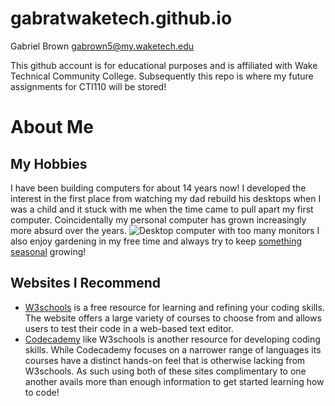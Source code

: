 # gabratwaketech.github.io
Gabriel Brown
gabrown5@my.waketech.edu

This github account is for educational purposes and is affiliated with Wake Technical Community College.
Subsequently this repo is where my future assignments for CTI110 will be stored! 
# About Me
## My Hobbies
I have been building computers for about 14 years now! I developed the interest in the first place from watching my dad rebuild his desktops when I was a child and it stuck with me when the time came to pull apart my first computer. Coincidentally my personal computer has grown increasingly more absurd over the years.
![Desktop computer with too many monitors](https://imgur.com/64F6kUl)
I also enjoy gardening in my free time and always try to keep [something seasonal](https://ncfieldfamily.org/food/whats-season-north-carolina-produce-calendar/) growing!
## Websites I Recommend
- [W3schools](https://www.w3schools.com/) is a free resource for learning and refining your coding skills. The website offers a large variety of courses to choose from and allows users to test their code in a web-based text editor.
- [Codecademy](https://www.codecademy.com/) like W3schools is another resource for developing coding skills. While Codecademy focuses on a narrower range of languages its courses have a distinct hands-on feel that is otherwise lacking from W3schools. As such using both of these sites complimentary to one another avails more than enough information to get started learning how to code!
